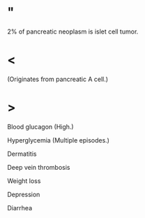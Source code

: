 # "

2% of pancreatic neoplasm is islet cell tumor.

# <

(Originates from pancreatic A cell.)

# >

Blood glucagon
(High.)

Hyperglycemia
(Multiple episodes.)

Dermatitis

Deep vein thrombosis

Weight loss

Depression

Diarrhea
